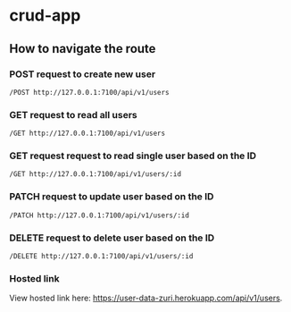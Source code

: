 # crud-app

## How to navigate the route

### POST request to create new user

```
/POST http://127.0.0.1:7100/api/v1/users
```

### GET request to read all users

```
/GET http://127.0.0.1:7100/api/v1/users
```

### GET request request to read single user based on the ID

```
/GET http://127.0.0.1:7100/api/v1/users/:id
```

### PATCH request to update user based on the ID

```
/PATCH http://127.0.0.1:7100/api/v1/users/:id
```

### DELETE request to delete user based on the ID

```
/DELETE http://127.0.0.1:7100/api/v1/users/:id
```

### Hosted link

View hosted link here: https://user-data-zuri.herokuapp.com/api/v1/users.
